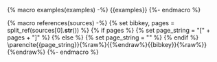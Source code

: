 {% macro examples(examples) -%}
{{examples}}
{%- endmacro %}

{% macro references(sources) -%}
{% set bibkey, pages = split_ref(sources[0].__str__()) %}
{% if pages %}
{% set page_string = "[" + pages + "]" %}
{% else %}
{% set page_string = "" %}
{% endif %}
\parencite{{page_string}}{%raw%}{{%endraw%}{{bibkey}}{%raw%}}{%endraw%}
{%- endmacro %}